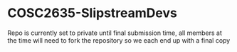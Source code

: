 # COSC2635-SlipstreamDevs
Repo is currently set to private until final submission time, all members at the time will need to fork the repository so we each end up with a final copy
